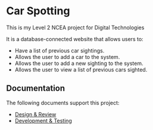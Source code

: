 # Car Spotting

This is my Level 2 NCEA project for Digital Technologies

It is a database-connected website that allows users to:

- Have a list of previous car sightings.
- Allows the user to add a car to the system.
- Allows the user to add a new sighting to the system.
- Allows the user to view a list of previous cars sighted.

## Documentation

The following documents support this project:

- [Design & Review](Design.md)
- [Development & Testing](Development.md)